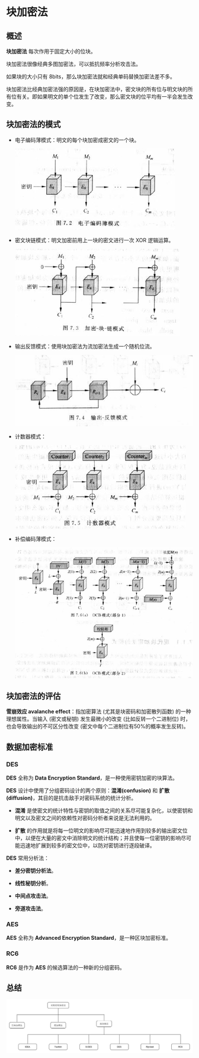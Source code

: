 # 块加密法

## 概述

**块加密法** 每次作用于固定大小的位块。

块加密法很像经典多图加密法，可以抵抗频率分析攻击法。

如果块的大小只有 8bits，那么块加密法就和经典单码替换加密法差不多。

块加密法比经典加密法强的原因是，在块加密法中，密文块的所有位与明文块的所有位有关。即如果明文的单个位发生了改变，那么密文块的位平均有一半会发生改变。

## 块加密法的模式

 - 电子编码薄模式：明文的每个块加密成密文的一个块。

    ![ECB][1]

 - 密文块链模式：明文加密前用上一块的密文进行一次 XOR 逻辑运算。

    ![CBC][2]

 - 输出反馈模式：使用块加密法为流加密法生成一个随机位流。

    ![OFM][3]

 - 计数器模式：

    ![CTR][4]

 - 补偿编码薄模式：

    ![OCB][5]

## 块加密法的评估

**雪崩效应 avalanche effect**：指加密算法 (尤其是块密码和加密散列函数) 的一种理想属性。当输入 (密文或秘钥) 发生最微小的改变 (比如反转一个二进制位) 时，也会导致输出的不可区分性改变 (密文中每个二进制位有50%的概率发生反转)。

## 数据加密标准

### DES

**DES** 全称为 **Data Encryption Standard**，是一种使用密钥加密的块算法。

**DES** 设计中使用了分组密码设计的两个原则：**混淆(confusion)** 和 **扩散(diffusion)**，其目的是抗击敌手对密码系统的统计分析。

 - **混淆** 是使密文的统计特性与密钥的取值之间的关系尽可能复杂化，以使密钥和明文以及密文之间的依赖性对密码分析者来说是无法利用的。

 - **扩散** 的作用就是将每一位明文的影响尽可能迅速地作用到较多的输出密文位中，以便在大量的密文中消除明文的统计结构；并且使每一位密钥的影响尽可能迅速地扩展到较多的密文位中，以防对密钥进行逐段破译。

**DES** 常用分析法：

 - **差分密钥分析法**。

 - **线性秘钥分析**。

 - **中间点攻击法**。

 - **旁道攻击法**。

### AES

**AES** 全称为 **Advanced Encryption Standard**，是一种区块加密标准。

### RC6

**RC6** 是作为 **AES** 的候选算法的一种新的分组密码。

## 总结

 ![Chapter 7][6]

 [1]: ./images/ECB.jpg
 [2]: ./images/CBC.jpg
 [3]: ./images/OFM.jpg
 [4]: ./images/CTR.jpg
 [5]: ./images/OCB.jpg
 [6]: ./images/chapter_7.jpg
